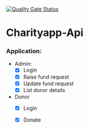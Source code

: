 [![Quality Gate Status](https://sonarcloud.io/api/project_badges/measure?project=com.revature%3ACharityApp-API-spring&metric=alert_status)](https://sonarcloud.io/dashboard?id=com.revature%3ACharityApp-API-spring)

# Charityapp-Api 
### Application:
- Admin:
  - [x] Login
  - [x] Raise fund request
  - [x] Update fund request
  - [x] List donor details
- Donor
  - [x] Login
  - [x] Donate  
 
